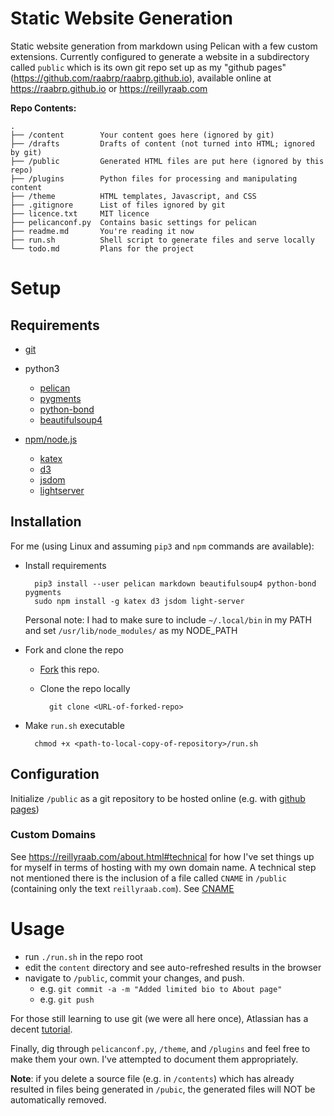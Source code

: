 # Static Website Generation

Static website generation from markdown using Pelican with a few custom 
extensions. Currently configured to generate a website in a subdirectory called
`public` which is its own git repo set up as my "github pages" 
(https://github.com/raabrp/raabrp.github.io), available online at 
https://raabrp.github.io or https://reillyraab.com

**Repo Contents:**

```
.
├── /content        Your content goes here (ignored by git)
├── /drafts         Drafts of content (not turned into HTML; ignored by git) 
├── /public         Generated HTML files are put here (ignored by this repo)
├── /plugins        Python files for processing and manipulating content
├── /theme          HTML templates, Javascript, and CSS
├── .gitignore      List of files ignored by git
├── licence.txt     MIT licence
├── pelicanconf.py  Contains basic settings for pelican
├── readme.md       You're reading it now
├── run.sh          Shell script to generate files and serve locally
└── todo.md         Plans for the project
```

# Setup

## Requirements

* [git](https://www.atlassian.com/git/tutorials/install-git)

* python3
    * [pelican](http://docs.getpelican.com/en/3.6.3/install.html)
    * [pygments](http://pygments.org/)
    * [python-bond](https://www.thregr.org/~wavexx/software/python-bond/)
    * [beautifulsoup4](https://www.crummy.com/software/BeautifulSoup/bs4/doc/)

* [npm/node.js](https://www.npmjs.com/get-npm)
    * [katex](https://github.com/Khan/KaTeX)
    * [d3](https://d3js.org)
    * [jsdom](https://github.com/jsdom/jsdom)
    * [lightserver](https://www.npmjs.com/package/light-server)

## Installation

For me (using Linux and assuming `pip3` and `npm` commands are available):

* Install requirements

        pip3 install --user pelican markdown beautifulsoup4 python-bond pygments
        sudo npm install -g katex d3 jsdom light-server

    Personal note: I had to make sure to include
        `~/.local/bin` in my PATH and set
        `/usr/lib/node_modules/` as my NODE_PATH

* Fork and clone the repo

    * [Fork](https://github.com/login?return_to=%2Fraabrp%2Frraabblog) this repo.

    * Clone the repo locally
    
            git clone <URL-of-forked-repo>

* Make `run.sh` executable

        chmod +x <path-to-local-copy-of-repository>/run.sh
        
## Configuration

Initialize `/public` as a git repository to be hosted online (e.g. with [github 
pages](https://pages.github.com))

### Custom Domains

See https://reillyraab.com/about.html#technical for how I've set things up for
myself in terms of hosting with my own domain name. A technical step not 
mentioned there is the inclusion of a file called `CNAME` in `/public` 
(containing only the text `reillyraab.com`). See 
[CNAME](https://en.wikipedia.org/wiki/CNAME_record)

# Usage

* run `./run.sh` in the repo root
* edit the `content` directory and see auto-refreshed results in the browser
* navigate to `/public`, commit your changes, and push.
    * e.g. `git commit -a -m "Added limited bio to About page"`
    * e.g. `git push`
    
For those still learning to use git (we were all here once), Atlassian has a 
decent [tutorial](https://www.atlassian.com/git/tutorials/saving-changes).

Finally, dig through `pelicanconf.py`, `/theme`, and `/plugins` and feel free to
make them your own. I've attempted to document them appropriately.

**Note**: if you delete a source file (e.g. in `/contents`) which has already
resulted in files being generated in `/pubic`, the generated files will NOT be
automatically removed.
